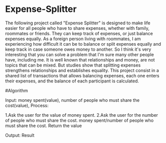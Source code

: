 # Expense-Splitter
The following project called "Expense Splitter" is designed to make life easier for all people who have to share expenses, whether with family, roommates or friends. They can keep track of expenses, or just balance expenses equally.
As a foreign person living with roommates, I am experiencing how difficult it can be to balance or split expenses equally and keep track in case someone owes money to another. So I think it's very interesting that you can solve a problem that I'm sure many other people have, including me.
It is well known that relationships and money, are not topics that can be mixed. But studies show that splitting expenses strengthens relationships and establishes equality.
This project consist in a shared list of transactions that allows balancing expenses, each one enters their expenses, and the balance of each participant is calculated.

#Algorithm

Input: money spent(value), number of people who must share the cost(value),
Process: 

  1.Ask the user for the value of money spent.
  2.Ask the user for the number of people who must share the cost.
    money spent/number of people who must share the cost.
    Return the value
    
Output: Result
